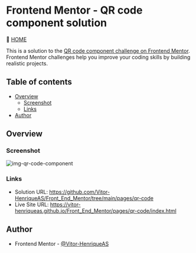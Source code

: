 # Frontend Mentor - QR code component solution

🔗 [HOME](https://github.com/Vitor-HenriqueAS/Front_End_Mentor)

This is a solution to the [QR code component challenge on Frontend Mentor](https://www.frontendmentor.io/challenges/qr-code-component-iux_sIO_H). Frontend Mentor challenges help you improve your coding skills by building realistic projects. 

## Table of contents

- [Overview](#overview)
  - [Screenshot](#screenshot)
  - [Links](#links)
- [Author](#author)

## Overview

### Screenshot

![img-qr-code-component](https://user-images.githubusercontent.com/92743903/183508660-5f6522db-dfe2-44af-ac10-4c736209ade1.png)

### Links

- Solution URL: https://github.com/Vitor-HenriqueAS/Front_End_Mentor/tree/main/pages/qr-code
- Live Site URL: https://vitor-henriqueas.github.io/Front_End_Mentor/pages/qr-code/index.html

## Author

- Frontend Mentor - [@Vitor-HenriqueAS](https://www.frontendmentor.io/profile/Vitor-HenriqueAS)
